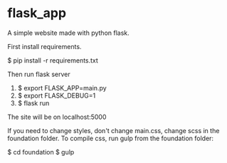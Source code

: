 # flask_app

A simple website made with python flask.

First install requirements.

$ pip install -r requirements.txt

Then run flask server

1. $ export FLASK_APP=main.py
2. $ export FLASK_DEBUG=1
3. $ flask run

The site will be on localhost:5000

If you need to change styles, don't change main.css, change scss in the foundation folder. To compile css, run gulp from the foundation folder:

$ cd foundation
$ gulp
